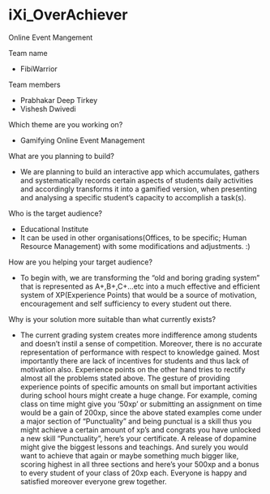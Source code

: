# iXi_OverAchiever
 Online Event Mangement



Team name
- FibiWarrior

Team members
- Prabhakar Deep Tirkey
- Vishesh Dwivedi

Which theme are you working on?
- Gamifying Online Event Management

What are you planning to build?
- We are planning to build an interactive app which accumulates, gathers and systematically records certain aspects of students daily activities and accordingly transforms it into a gamified version, when presenting and analysing a specific student’s capacity to accomplish a task(s).

Who is the target audience?
- Educational Institute
- It can be used in other organisations(Offices, to be specific; Human Resource Management) with some modifications and adjustments. :)

How are you helping your target audience?
- To begin with, we are transforming the “old and boring grading system” that is represented as A+,B+,C+...etc into a much effective and efficient system of XP(Experience Points) that would be a source of motivation, encouragement and self sufficiency to every student out there. 



Why is your solution more suitable than what currently exists?
- The current grading system creates more indifference among students and doesn’t instil a sense of competition. Moreover, there is no accurate representation of performance with respect to knowledge gained. Most importantly there are lack of incentives for students and thus lack of motivation also. Experience points on the other hand tries to rectify almost all the problems stated above. The gesture of providing experience points of specific amounts on small but important activities during school hours might create a huge change. For example, coming class on time might give you ‘50xp’ or submitting an assignment on time would be a gain of 200xp, since the above stated examples come under a major section of “Punctuality” and being punctual is a skill thus you might achieve a certain amount of xp’s and congrats you have unlocked a new skill “Punctuality”, here’s your certificate. A release of dopamine might give the biggest lessons and teachings. And surely you would want to achieve that again or maybe something much bigger like, scoring highest in all three sections and here’s your 500xp and a bonus to every student of your class of 20xp each. Everyone is happy and satisfied moreover everyone grew together.


